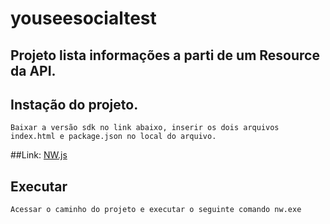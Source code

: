 # youseesocialtest

## Projeto lista informações a parti de um Resource da API.

## Instação do projeto.
```
Baixar a versão sdk no link abaixo, inserir os dois arquivos index.html e package.json no local do arquivo.
```
##Link: [NW.js](https://nwjs.io/)
## Executar 
```
Acessar o caminho do projeto e executar o seguinte comando nw.exe
```



